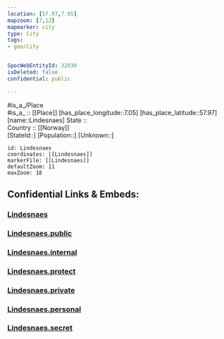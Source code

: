 ```yaml
---
location: [57.97,7.05] 
mapzoom: [7,12] 
mapmarker: city 
type: City
tags:
- geo/City


SpocWebEntityId: 32030
isDeleted: false
confidential: public

---
```

#is_a_/Place  
#is_a_ :: [[Place]] 
[has_place_longitude::7.05] 
[has_place_latitude::57.97] 
[name::Lindesnaes] 
State ::  
Country :: [[Norway]]  
[StateId::] 
[Population::] 
[Unknown::] 


```leaflet
id: Lindesnaes
coordinates: [[Lindesnaes]] 
markerFile: [[Lindesnaes]] 
defaultZoom: 11 
maxZoom: 18
```


## Confidential Links & Embeds: 

### [Lindesnaes](/_Standards/Earth/Continent/Europe/Europe~North/Norway/City/Lindesnaes.md) 

### [Lindesnaes.public](/_public/Earth/Continent/Europe/Europe~North/Norway/City/Lindesnaes.public.md) 

### [Lindesnaes.internal](/_internal/Earth/Continent/Europe/Europe~North/Norway/City/Lindesnaes.internal.md) 

### [Lindesnaes.protect](/_protect/Earth/Continent/Europe/Europe~North/Norway/City/Lindesnaes.protect.md) 

### [Lindesnaes.private](/_private/Earth/Continent/Europe/Europe~North/Norway/City/Lindesnaes.private.md) 

### [Lindesnaes.personal](/_personal/Earth/Continent/Europe/Europe~North/Norway/City/Lindesnaes.personal.md) 

### [Lindesnaes.secret](/_secret/Earth/Continent/Europe/Europe~North/Norway/City/Lindesnaes.secret.md)

